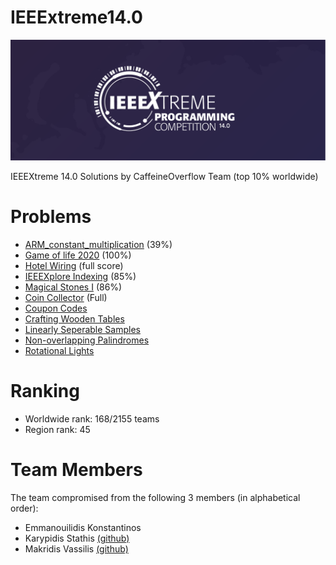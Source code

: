 # IEEExtreme14.0
<p align="center">
  <img src="image.png">
</p>  

IEEEXtreme 14.0 Solutions by CaffeineOverflow Team (top 10% worldwide)

# Problems
 - [ARM_constant_multiplication](https://github.com/emmanouilidisk/IEEExtreme14.0/tree/master/ARM_constant_multiplication) (39%)
 - [Game of life 2020](https://github.com/emmanouilidisk/IEEExtreme14.0/tree/master/game_of_life_2020) (100%)
 - [Hotel Wiring](https://github.com/emmanouilidisk/IEEExtreme14.0/tree/master/hotel_wiring) (full score)
 - [IEEEXplore Indexing](https://github.com/emmanouilidisk/IEEExtreme14.0/tree/master/IEEEXplore_indexing) (85%)
 - [Magical Stones I](https://github.com/emmanouilidisk/IEEExtreme14.0/tree/master/magical_stones_I) (86%)
 - [Coin Collector](https://github.com/emmanouilidisk/IEEExtreme14.0/tree/master/coin_collector) (Full)
 - [Coupon Codes](https://github.com/emmanouilidisk/IEEExtreme14.0/tree/master/coupon_codes) 
 - [Crafting Wooden Tables](https://github.com/emmanouilidisk/IEEExtreme14.0/tree/master/crafting_wooden_tables)
 - [Linearly Seperable Samples](https://github.com/emmanouilidisk/IEEExtreme14.0/tree/master/linearly_seperable_samples)
 - [Non-overlapping Palindromes](https://github.com/emmanouilidisk/IEEExtreme14.0/tree/master/non_overlapping_palindromes)
 - [Rotational Lights](https://github.com/emmanouilidisk/IEEExtreme14.0/tree/master/rotational_lights)

# Ranking 
- Worldwide rank: 168/2155 teams
- Region rank: 45

# Team Members
The team compromised from the following 3 members (in alphabetical order):  
- Emmanouilidis Konstantinos 
- Karypidis Stathis [(github)](https://github.com/Sta8is)
- Makridis Vassilis [(github)](https://github.com/BillMc98)
